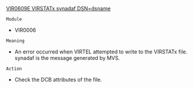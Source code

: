 [VIR0609E VIRSTATx synadaf DSN=dsname](https://virtel.readthedocs.io/en/latest/manuals/virtel/Virtel459MG/messages.html?highlight=VIR0609E#VIR0609E)

`Module`
- VIR0006

`Meaning`
- An error occurred when VIRTEL attempted to write to the VIRSTATx file. synadaf is the message generated by MVS.

`Action`
- Check the DCB attributes of the file.
